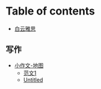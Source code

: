# Table of contents

* [白云雅思](README.md)

## 写作 <a id="writing"></a>

* [小作文-地图](writing/part-one-map/README.md)
  * [范文1](writing/part-one-map/fan-wen-1.md)
  * [Untitled](writing/part-one-map/untitled.md)

